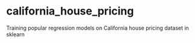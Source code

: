# california_house_pricing
Training popular regression models on California house pricing dataset in sklearn
